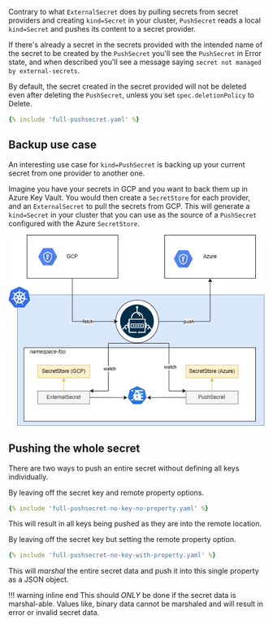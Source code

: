 
Contrary to what `ExternalSecret` does by pulling secrets from secret providers and creating `kind=Secret` in your cluster, `PushSecret` reads a local `kind=Secret` and pushes its content to a secret provider.

If there's already a secret in the secrets provided with the intended name of the secret to be created by the `PushSecret` you'll see the `PushSecret` in Error state, and when described you'll see a message saying `secret not managed by external-secrets`.

By default, the secret created in the secret provided will not be deleted even after deleting the `PushSecret`, unless you set `spec.deletionPolicy` to Delete. 

``` yaml
{% include 'full-pushsecret.yaml' %}
```

## Backup use case

An interesting use case for `kind=PushSecret` is backing up your current secret from one provider to another one.

Imagine you have your secrets in GCP and you want to back them up in Azure Key Vault. You would then create a `SecretStore` for each provider, and an `ExternalSecret` to pull the secrets from GCP. This will generate a `kind=Secret` in your cluster that you can use as the source of a `PushSecret` configured with the Azure `SecretStore`. 

![PushSecretBackup](../pictures/diagrams-pushsecret-backup.png)

## Pushing the whole secret

There are two ways to push an entire secret without defining all keys individually.

By leaving off the secret key and remote property options.

```yaml
{% include 'full-pushsecret-no-key-no-property.yaml' %}
```

This will result in all keys being pushed as they are into the remote location.

By leaving off the secret key but setting the remote property option.

```yaml
{% include 'full-pushsecret-no-key-with-property.yaml' %}
```

This will _marshal_ the entire secret data and push it into this single property as a JSON object.

!!! warning inline end
    This should _ONLY_ be done if the secret data is marshal-able. Values like, binary data cannot be marshaled and will result in error or invalid secret data.
